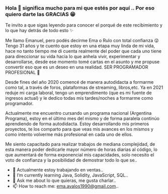 ### Hola 👋 significa mucho para mi que estés por aquí .. Por eso quiero darte las GRACIAS 😁
Te invito a que sigas leyendo para conocer el porqué de este recibimiento y lo que hay detrás de todo esto ✨   

Me llamo Emanuel, pero podés decirme Ema o Rulo con total confianza 😜  Tengo 31 años y te cuento que estoy en una etapa muy linda de mi vida,
hace no tanto tiempo me di cuenta  realmente del poder que cada uno tiene para  direccionar su vida hacia lo que  anhela vivir, experimentar y desarrollarse,
desde ese momento tomé cartas en el asunto y me propuse convertir eso que es un deseo en una realidad. SER PROGRAMADOR PROFESIONAL  🤩  

Desde fines del  año 2020 comencé de manera autodidacta a formarme como tal, a través de foros,  plataformas de streaming, libros,etc.
Ya en 2021 reduje mi carga laboral, tengo un emprendimento (que es mi fuente de ingresos actual) y le dedico todas mis tardes/noches a formarme como programador.

Actualmente me encuentro cursando un programa nacional  (Argentina Programa), estoy en el último mes del mismo y de forma paralela 
continúo aprendiendo de forma autodidacta. Estoy desarrollando mis primeros proyectos, te los comparto para que veas mis avances en los mismos y 
como intento volverme más profesional en cada uno de ellos.

Me siento capacitado para realizar trabajos de mediana complejidad,  de esta manera poder dedicarle mayor número de horas diarias al código, lo que 
aumentará de forma exponencial mis capacidades, solo necesito el voto de confianza y la posibilidad de demostrar todo lo que se..

- 🔭 Actualmente estoy trabajando en  ventas..
- 🌱 I’m currently learning  Java, Solidity, JavaScript, SQL..
- 💬 Ask me about  lo que quieras, me gusta charlar..
- 📫 How to reach me:  ema.avalos1990@gmail.com..

